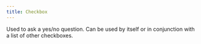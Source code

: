 ```yaml
---
title: Checkbox
---
```


Used to ask a yes/no question. Can be used by itself or in conjunction with a list of other checkboxes.